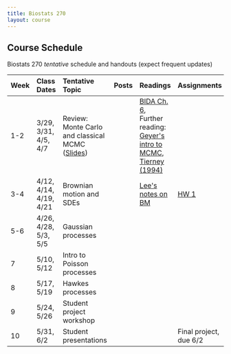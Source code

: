 ```yaml
---
title: Biostats 270
layout: course
---
```


## Course Schedule

Biostats 270 _tentative_ schedule and handouts (expect frequent updates)


| Week | Class Dates | Tentative Topic | Posts | Readings | Assignments
|:-----------|:-----------|:------------|:------------|:------------|:------------|
|  1-2 | 3/29, 3/31, 4/5, 4/7   | Review: Monte Carlo and classical MCMC ([Slides](https://ucla-biostats-270.github.io/slides/StochProc1.pdf)) | | [BIDA Ch. 6](https://ucla-biostats-270.github.io/reading/BIDA.pdf), Further reading: [Geyer's intro to MCMC](https://ucla-biostats-270.github.io/reading/GeyerIntro.pdf), [Tierney (1994)](https://ucla-biostats-270.github.io/reading/Tierney.pdf) |
|  3-4 | 4/12, 4/14, 4/19, 4/21 | Brownian motion and SDEs | | [Lee's notes on BM](https://ucla-biostats-270.github.io/reading/Lee1.pdf) | [HW 1](https://ucla-biostats-270.github.io/notes/HW1.pdf)
|  5-6 |  4/26, 4/28, 5/3, 5/5 | Gaussian processes | | 
| 7 | 5/10, 5/12 | Intro to Poisson processes | |  
|  8 | 5/17, 5/19 | Hawkes processes | | | 
| 9 | 5/24, 5/26 | Student project workshop |||
| 10 | 5/31, 6/2 | Student presentations | | |Final project, due 6/2
